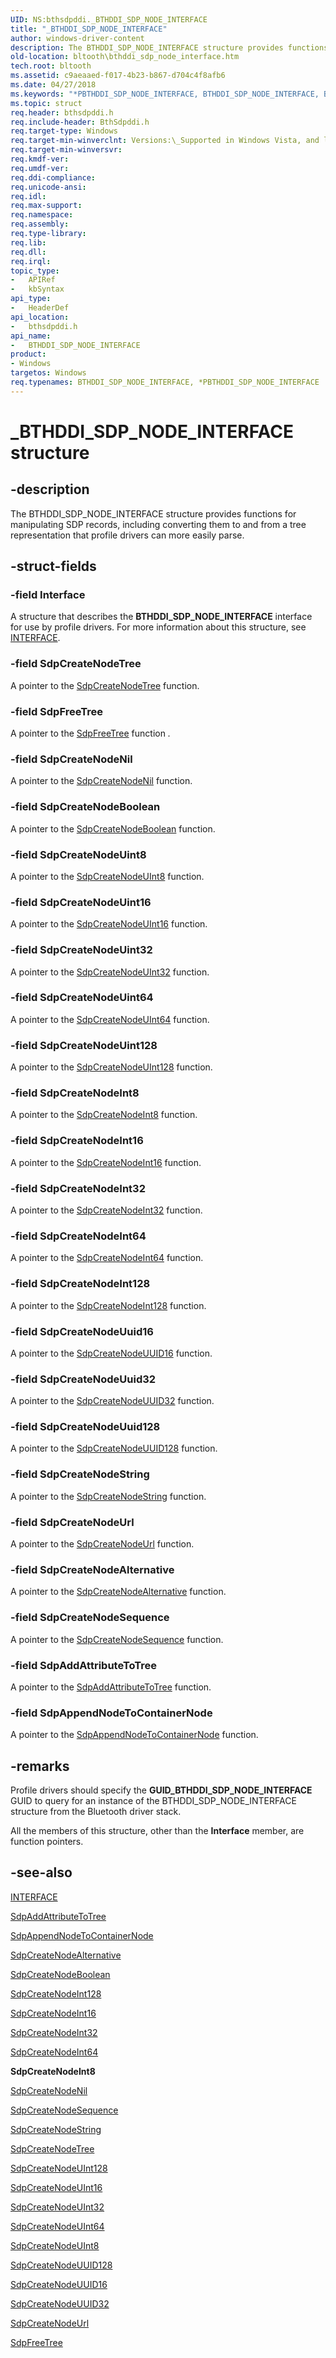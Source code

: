 ```yaml
---
UID: NS:bthsdpddi._BTHDDI_SDP_NODE_INTERFACE
title: "_BTHDDI_SDP_NODE_INTERFACE"
author: windows-driver-content
description: The BTHDDI_SDP_NODE_INTERFACE structure provides functions for manipulating SDP records, including converting them to and from a tree representation that profile drivers can more easily parse.
old-location: bltooth\bthddi_sdp_node_interface.htm
tech.root: bltooth
ms.assetid: c9aeaaed-f017-4b23-b867-d704c4f8afb6
ms.date: 04/27/2018
ms.keywords: "*PBTHDDI_SDP_NODE_INTERFACE, BTHDDI_SDP_NODE_INTERFACE, BTHDDI_SDP_NODE_INTERFACE structure [Bluetooth Devices], PBTHDDI_SDP_NODE_INTERFACE, PBTHDDI_SDP_NODE_INTERFACE structure pointer [Bluetooth Devices], _BTHDDI_SDP_NODE_INTERFACE, bltooth.bthddi_sdp_node_interface, bth_structs_54f8f76d-9f12-491d-b189-c4e2fdd9b364.xml, bthsdpddi/BTHDDI_SDP_NODE_INTERFACE, bthsdpddi/PBTHDDI_SDP_NODE_INTERFACE"
ms.topic: struct
req.header: bthsdpddi.h
req.include-header: BthSdpddi.h
req.target-type: Windows
req.target-min-winverclnt: Versions:\_Supported in Windows Vista, and later.
req.target-min-winversvr: 
req.kmdf-ver: 
req.umdf-ver: 
req.ddi-compliance: 
req.unicode-ansi: 
req.idl: 
req.max-support: 
req.namespace: 
req.assembly: 
req.type-library: 
req.lib: 
req.dll: 
req.irql: 
topic_type:
-	APIRef
-	kbSyntax
api_type:
-	HeaderDef
api_location:
-	bthsdpddi.h
api_name:
-	BTHDDI_SDP_NODE_INTERFACE
product:
- Windows
targetos: Windows
req.typenames: BTHDDI_SDP_NODE_INTERFACE, *PBTHDDI_SDP_NODE_INTERFACE
---
```


# _BTHDDI_SDP_NODE_INTERFACE structure


## -description


The BTHDDI_SDP_NODE_INTERFACE structure provides functions for manipulating SDP records, including
  converting them to and from a tree representation that profile drivers can more easily parse.


## -struct-fields




### -field Interface

A structure that describes the 
     <b>BTHDDI_SDP_NODE_INTERFACE</b> interface for use by profile drivers. For more information about this
     structure, see 
     <a href="https://msdn.microsoft.com/library/windows/hardware/dn895657">INTERFACE</a>.


### -field SdpCreateNodeTree

A pointer to the 
     <a href="https://msdn.microsoft.com/library/windows/hardware/ff536818">SdpCreateNodeTree</a> function.


### -field SdpFreeTree

A pointer to the 
     <a href="https://msdn.microsoft.com/library/windows/hardware/ff536839">SdpFreeTree</a> function
     <i>.</i>


### -field SdpCreateNodeNil

A pointer to the 
     <a href="https://msdn.microsoft.com/library/windows/hardware/ff536812">SdpCreateNodeNil</a> function.


### -field SdpCreateNodeBoolean

A pointer to the 
     <a href="https://msdn.microsoft.com/library/windows/hardware/ff536801">SdpCreateNodeBoolean</a> function.


### -field SdpCreateNodeUint8

A pointer to the 
     <a href="https://msdn.microsoft.com/library/windows/hardware/ff536828">SdpCreateNodeUInt8</a> function.


### -field SdpCreateNodeUint16

A pointer to the 
     <a href="https://msdn.microsoft.com/library/windows/hardware/ff536822">SdpCreateNodeUInt16</a> function.


### -field SdpCreateNodeUint32

A pointer to the 
     <a href="https://msdn.microsoft.com/library/windows/hardware/ff536824">SdpCreateNodeUInt32</a> function.


### -field SdpCreateNodeUint64

A pointer to the 
     <a href="https://msdn.microsoft.com/library/windows/hardware/ff536827">SdpCreateNodeUInt64</a> function.


### -field SdpCreateNodeUint128

A pointer to the 
     <a href="https://msdn.microsoft.com/library/windows/hardware/ff536819">SdpCreateNodeUInt128</a> function.


### -field SdpCreateNodeInt8

A pointer to the 
     <a href="https://msdn.microsoft.com/library/windows/hardware/ff536811">SdpCreateNodeInt8</a> function.


### -field SdpCreateNodeInt16

A pointer to the 
     <a href="https://msdn.microsoft.com/library/windows/hardware/ff536804">SdpCreateNodeInt16</a> function.


### -field SdpCreateNodeInt32

A pointer to the 
     <a href="https://msdn.microsoft.com/library/windows/hardware/ff536806">SdpCreateNodeInt32</a> function.


### -field SdpCreateNodeInt64

A pointer to the 
     <a href="https://msdn.microsoft.com/library/windows/hardware/ff536808">SdpCreateNodeInt64</a> function.


### -field SdpCreateNodeInt128

A pointer to the 
     <a href="https://msdn.microsoft.com/library/windows/hardware/ff536802">SdpCreateNodeInt128</a> function.


### -field SdpCreateNodeUuid16

A pointer to the 
     <a href="https://msdn.microsoft.com/library/windows/hardware/ff536835">SdpCreateNodeUUID16</a> function.


### -field SdpCreateNodeUuid32

A pointer to the 
     <a href="https://msdn.microsoft.com/library/windows/hardware/ff536836">SdpCreateNodeUUID32</a> function.


### -field SdpCreateNodeUuid128

A pointer to the 
     <a href="https://msdn.microsoft.com/library/windows/hardware/ff536833">SdpCreateNodeUUID128</a> function.


### -field SdpCreateNodeString

A pointer to the 
     <a href="https://msdn.microsoft.com/library/windows/hardware/ff536816">SdpCreateNodeString</a> function.


### -field SdpCreateNodeUrl

A pointer to the 
     <a href="https://msdn.microsoft.com/library/windows/hardware/ff536831">SdpCreateNodeUrl</a> function.


### -field SdpCreateNodeAlternative

A pointer to the 
     <a href="https://msdn.microsoft.com/1e6b922d-01a2-4a67-91cb-74956d40d769">
     SdpCreateNodeAlternative</a> function.


### -field SdpCreateNodeSequence

A pointer to the 
     <a href="https://msdn.microsoft.com/9e02f32b-cd39-4953-9698-a1800bedf0e2">
     SdpCreateNodeSequence</a> function.


### -field SdpAddAttributeToTree

A pointer to the 
     <a href="https://msdn.microsoft.com/f5b72de2-c2e9-44ac-a2a7-04271e9253d3">
     SdpAddAttributeToTree</a> function.


### -field SdpAppendNodeToContainerNode

A pointer to the 
     <a href="https://msdn.microsoft.com/beec5516-6191-4b70-8c80-ddbaedbad5c0">
     SdpAppendNodeToContainerNode</a> function.


## -remarks



Profile drivers should specify the 
    <b>GUID_BTHDDI_SDP_NODE_INTERFACE</b> GUID to query for an instance of the BTHDDI_SDP_NODE_INTERFACE
    structure from the Bluetooth driver stack.

All the members of this structure, other than the 
    <b>Interface</b> member, are function pointers.




## -see-also




<a href="https://msdn.microsoft.com/library/windows/hardware/dn895657">INTERFACE</a>



<a href="https://msdn.microsoft.com/library/windows/hardware/ff536784">SdpAddAttributeToTree</a>



<a href="https://msdn.microsoft.com/library/windows/hardware/ff536786">SdpAppendNodeToContainerNode</a>



<a href="https://msdn.microsoft.com/library/windows/hardware/ff536798">SdpCreateNodeAlternative</a>



<a href="https://msdn.microsoft.com/library/windows/hardware/ff536801">SdpCreateNodeBoolean</a>



<a href="https://msdn.microsoft.com/library/windows/hardware/ff536802">SdpCreateNodeInt128</a>



<a href="https://msdn.microsoft.com/library/windows/hardware/ff536804">SdpCreateNodeInt16</a>



<a href="https://msdn.microsoft.com/library/windows/hardware/ff536806">SdpCreateNodeInt32</a>



<a href="https://msdn.microsoft.com/library/windows/hardware/ff536808">SdpCreateNodeInt64</a>



<b>SdpCreateNodeInt8</b>



<a href="https://msdn.microsoft.com/library/windows/hardware/ff536812">SdpCreateNodeNil</a>



<a href="https://msdn.microsoft.com/library/windows/hardware/ff536814">SdpCreateNodeSequence</a>



<a href="https://msdn.microsoft.com/library/windows/hardware/ff536816">SdpCreateNodeString</a>



<a href="https://msdn.microsoft.com/library/windows/hardware/ff536818">SdpCreateNodeTree</a>



<a href="https://msdn.microsoft.com/library/windows/hardware/ff536819">SdpCreateNodeUInt128</a>



<a href="https://msdn.microsoft.com/library/windows/hardware/ff536822">SdpCreateNodeUInt16</a>



<a href="https://msdn.microsoft.com/library/windows/hardware/ff536824">SdpCreateNodeUInt32</a>



<a href="https://msdn.microsoft.com/library/windows/hardware/ff536827">SdpCreateNodeUInt64</a>



<a href="https://msdn.microsoft.com/library/windows/hardware/ff536828">SdpCreateNodeUInt8</a>



<a href="https://msdn.microsoft.com/library/windows/hardware/ff536833">SdpCreateNodeUUID128</a>



<a href="https://msdn.microsoft.com/library/windows/hardware/ff536835">SdpCreateNodeUUID16</a>



<a href="https://msdn.microsoft.com/library/windows/hardware/ff536836">SdpCreateNodeUUID32</a>



<a href="https://msdn.microsoft.com/library/windows/hardware/ff536831">SdpCreateNodeUrl</a>



<a href="https://msdn.microsoft.com/library/windows/hardware/ff536839">SdpFreeTree</a>
 

 

